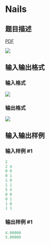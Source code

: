 # Nails

## 题目描述

[problemUrl]: https://uva.onlinejudge.org/index.php?option=com_onlinejudge&Itemid=8&category=22&page=show_problem&problem=2037

[PDF](https://uva.onlinejudge.org/external/110/p11096.pdf)

![](https://cdn.luogu.com.cn/upload/vjudge_pic/UVA11096/851fedde04eb01d09a599ddde3e20c8124d9b8b1.png)

## 输入输出格式

### 输入格式

![](https://cdn.luogu.com.cn/upload/vjudge_pic/UVA11096/a6c4c49036810ed74a8139d8c499fcac609dc56f.png)

### 输出格式

![](https://cdn.luogu.com.cn/upload/vjudge_pic/UVA11096/e04ff17bce1da89492adebcc46503b4f6c6a7a79.png)

## 输入输出样例

### 输入样例 #1

```cpp
2
2 4
0 0
0 1
1 0
1 1
5 4
0 0
0 1
1 0
1 1
```


### 输出样例 #1

```cpp
4.00000
5.00000
```


